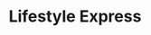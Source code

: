 ---
title: "Lifestyle Express"
url: /newport/lifestyle-express-clarence-place/
shop: Lebensmittel
---